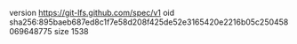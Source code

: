 version https://git-lfs.github.com/spec/v1
oid sha256:895baeb687ed8c1f7e58d208f425de52e3165420e2216b05c250458069648775
size 1538
